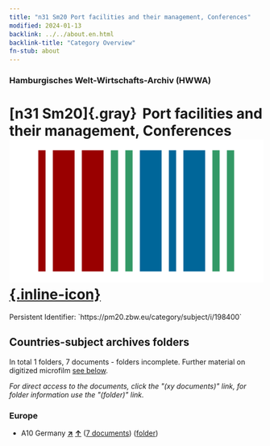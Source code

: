 ```yaml
---
title: "n31 Sm20 Port facilities and their management, Conferences"
modified: 2024-01-13
backlink: ../../about.en.html
backlink-title: "Category Overview"
fn-stub: about
---
```


### Hamburgisches Welt-Wirtschafts-Archiv (HWWA)

# [n31 Sm20]{.gray}&#8201; Port facilities and their management, Conferences &#160; [![Wikidata](/images/Wikidata-logo.svg "Wikidata"){.inline-icon}](http://www.wikidata.org/entity/Q104711146)

<div class="hint">Persistent Identifier: `https://pm20.zbw.eu/category/subject/i/198400`</div>







## Countries-subject archives folders







In total 1 folders, 7 documents - folders incomplete. Further material on digitized microfilm [see below](#filmsections).

_For direct access to the documents, click the "(xy documents)" link, for folder information use the "(folder)" link._



### Europe

- A10 Germany [**&nearr;**](../../../geo/i/126128/about.en.html "Germany (all folders)") [**&uarr;**](../../../geo/about.en.html#A10 "Country category system") (<a href="https://pm20.zbw.eu/iiifview/folder/sh/126128,198400" title="about: Germany : Port facilities and their management, Conferences" target="_blank">7 documents</a>) ([folder](../../../../folder/sh/1261xx/126128/1984xx/198400/about.en.html))



<a id="filmsections" />













